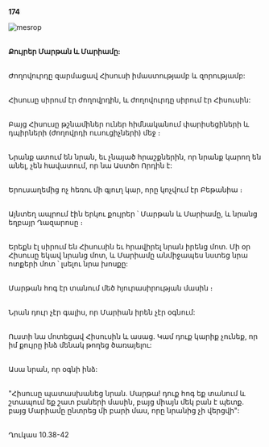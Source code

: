 **174**

![mesrop](https://volamar.ru/audio_video/foto/01/detbible/B364.BMP)

\
**Քույրեր Մարթան և Մարիամը:**

\
Ժողովուրդը զարմացավ Հիսուսի իմաստությամբ և զորությամբ:

\
Հիսուսը սիրում էր ժողովրդին, և ժողովուրդը սիրում էր Հիսուսին:

\
Բայց Հիսուսը թշնամիներ ուներ հիմնականում փարիսեցիների և դպիրների (ժողովրդի ուսուցիչների) մեջ ։

\
Նրանք ատում են նրան, եւ չնայած հրաշքներին, որ նրանք կարող են անել, չեն հավատում, որ նա Աստծո Որդին է:

\
Երուսաղեմից ոչ հեռու մի գյուղ կար, որը կոչվում էր Բեթանիա ։

\
Այնտեղ ապրում էին երկու քույրեր ՝ Մարթան և Մարիամը, և նրանց եղբայր Ղազարոսը ։

\
Երեքն էլ սիրում են Հիսուսին եւ հրավիրել նրան իրենց մոտ.
Մի օր Հիսուսը եկավ նրանց մոտ, և Մարիամը անմիջապես նստեց նրա ոտքերի մոտ ՝ լսելու նրա խոսքը:

\
Մարթան հոգ էր տանում մեծ հյուրասիրության մասին ։

\
Նրան դուր չէր գալիս, որ Մարիան իրեն չէր օգնում:

\
Ուստի նա մոտեցավ Հիսուսին և ասաց. Կամ դուք կարիք չունեք, որ իմ քույրը ինձ մենակ թողեց ծառայելու:

\
Ասա նրան, որ օգնի ինձ:

\
"Հիսուսը պատասխանեց նրան. Մարթա! դուք հոգ եք տանում և շտապում եք շատ բաների մասին, բայց միայն մեկ բան է պետք. բայց Մարիամը ընտրեց մի բարի մաս, որը նրանից չի վերցվի":

\
Ղուկաս 10.38-42
